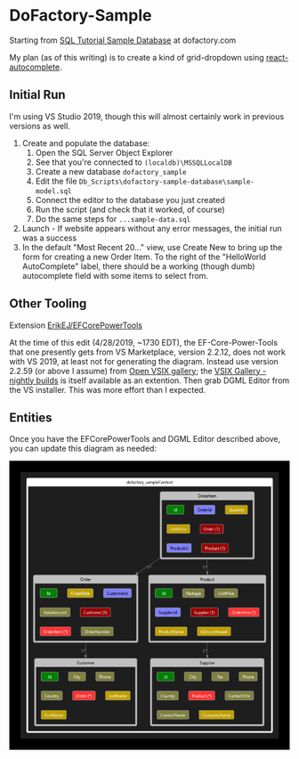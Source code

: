 # DoFactory-Sample

Starting from [SQL Tutorial Sample Database](https://www.dofactory.com/sql/sample-database) at dofactory.com

My plan (as of this writing) is to create a kind of grid-dropdown using [react-autocomplete](https://github.com/reactjs/react-autocomplete).

## Initial Run

I'm using VS Studio 2019, though this will almost certainly work in previous versions as well.

1. Create and populate the database:
   1. Open the SQL Server Object Explorer
   2. See that you're connected to `(localdb)\MSSQLLocalDB`
   3. Create a new database `dofactory_sample`
   4. Edit the file `Db_Scripts\dofactory-sample-database\sample-model.sql`
   5. Connect the editor to the database you just created
   6. Run the script (and check that it worked, of course)
   7. Do the same steps for `...sample-data.sql`
2. Launch - If website appears without any error messages, the initial run was a success
3. In the default "Most Recent 20..." view, use Create New to bring up the form for creating a new Order Item.  To the right of the "HelloWorld AutoComplete" label, there should be a working (though dumb) autocomplete field with some items to select from. 

## Other Tooling

Extension [ErikEJ/EFCorePowerTools](https://github.com/ErikEJ/EFCorePowerTools/wiki)

At the time of this edit (4/28/2019, ~1730 EDT), the EF-Core-Power-Tools that one presently gets from VS Marketplace, version 2.2.12, does not work with VS 2019, at least not for generating the diagram.  Instead use version 2.2.59 (or above I assume) from [Open VSIX gallery](http://vsixgallery.com/extension/f4c4712c-ceae-4803-8e52-0e2049d5de9f/); the [VSIX Gallery - nightly builds](https://github.com/madskristensen/VsixGalleryExtension) is itself available as an extention. Then grab DGML Editor from the VS installer.  This was more effort than I expected.

## Entities

Once you have the EFCorePowerTools and DGML Editor described above, you can update this diagram as needed:

![Entity Diagram](DoFactory_CoreSample/wwwroot/img/dofactory_sampleContext.png)
